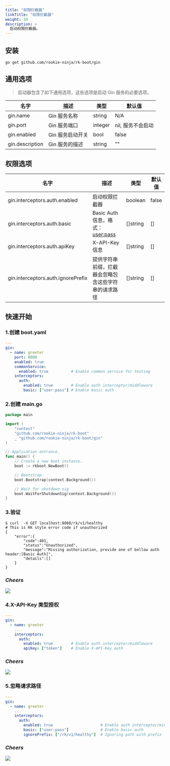 ```yaml
---
title: "权限拦截器"
linkTitle: "权限拦截器"
weight: 10
description: >
  启动权限拦截器。
---
```


## 安装
```shell script
go get github.com/rookie-ninja/rk-boot/gin
```

## 通用选项
> 启动器包含了如下通用选项，这些选项是启动 Gin 服务的必要选项。

| 名字 | 描述 | 类型 | 默认值 |
| ------ | ------ | ------ | ------ |
| gin.name | Gin 服务名称 | string | N/A |
| gin.port | Gin 服务端口 | integer | nil, 服务不会启动 |
| gin.enabled | Gin 服务启动开关 | bool | false |
| gin.description | Gin 服务的描述 | string | "" |


## 权限选项
| 名字 | 描述 | 类型 | 默认值 |
| ------ | ------ | ------ | ------ |
| gin.interceptors.auth.enabled | 启动权限拦截器 | boolean | false |
| gin.interceptors.auth.basic | Basic Auth 信息，格式：<user:pass> | []string | [] |
| gin.interceptors.auth.apiKey | X-API-Key 信息 | []string | [] |
| gin.interceptors.auth.ignorePrefix | 提供字符串前缀，拦截器会忽略包含这些字符串的请求路径 | []string | [] |

## 快速开始
### 1.创建 boot.yaml
```yaml
---
gin:
  - name: greeter
    port: 8080
    enabled: true
    commonService:
      enabled: true          # Enable common service for testing
    interceptors:
      auth:
        enabled: true        # Enable auth interceptor/middleware
        basic: ["user:pass"] # Enable basic auth
```

### 2.创建 main.go
```go
package main

import (
	"context"
	"github.com/rookie-ninja/rk-boot"
    _ "github.com/rookie-ninja/rk-boot/gin"
)

// Application entrance.
func main() {
	// Create a new boot instance.
	boot := rkboot.NewBoot()

	// Bootstrap
	boot.Bootstrap(context.Background())

	// Wait for shutdown sig
	boot.WaitForShutdownSig(context.Background())
}
```

### 3.验证
```shell script
$ curl  -X GET localhost:8080/rk/v1/healthy
# This is RK style error code if unauthorized
{
    "error":{
        "code":401,
        "status":"Unauthorized",
        "message":"Missing authorization, provide one of bellow auth header:[Basic Auth]",
        "details":[]
    }
}
```

### _**Cheers**_
![](/bootstrapper/user-guide/cheers.png)

### 4.X-API-Key 类型授权
```yaml
---
gin:
  - name: greeter
    ...
    interceptors:
      auth:
        enabled: true        # Enable auth interceptor/middleware
        apiKey: ["token"]    # Enable X-API-Key auth
```

### _**Cheers**_
![](/bootstrapper/user-guide/cheers.png)

### 5.忽略请求路径
```yaml
---
gin:
  - name: greeter
    ...
    interceptors:
      auth:
        enabled: true                     # Enable auth interceptor/middleware
        basic: ["user:pass"]              # Enable basic auth
        ignorePrefix: ["/rk/v1/healthy"]  # Ignoring path with prefix
```

### _**Cheers**_
![](/bootstrapper/user-guide/cheers.png)